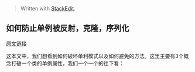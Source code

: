 


> Written with [StackEdit](https://stackedit.io/).

## 如何防止单例被反射，克隆，序列化
[原文链接](https://www.geeksforgeeks.org/prevent-singleton-pattern-reflection-serialization-cloning/)

这本文中，我们想看到如何破坏单利模式以及如何避免的方法。这里主要有3个概念打破一个类的单例属性，我们一个一个的往下看：
<!--stackedit_data:
eyJoaXN0b3J5IjpbMTcyNTY2NjUyOF19
-->